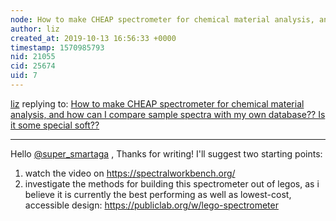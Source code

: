 ```yaml
---
node: How to make CHEAP spectrometer for chemical material analysis, and how can I compare sample spectra with my own database?? Is it some special soft??
author: liz
created_at: 2019-10-13 16:56:33 +0000
timestamp: 1570985793
nid: 21055
cid: 25674
uid: 7
---
```




[liz](../profile/liz) replying to: [How to make CHEAP spectrometer for chemical material analysis, and how can I compare sample spectra with my own database?? Is it some special soft??](../notes/super_smartaga/10-03-2019/how-to-make-cheap-spectrometer-for-chemical-material-analysis-and-how-can-i-compare-sample-spectra-with-my-own-database-is-it-some-special-soft)

----
Hello [@super_smartaga](/profile/super_smartaga) , 
Thanks for writing! I'll suggest two starting points: 
1. watch the video on https://spectralworkbench.org/
2. investigate the methods for building this spectrometer out of legos, as i believe it is currently the best performing as well as lowest-cost, accessible design: https://publiclab.org/w/lego-spectrometer